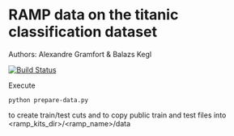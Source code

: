 # RAMP data on the titanic classification dataset
 
Authors: Alexandre Gramfort & Balazs Kegl

[![Build Status](https://travis-ci.org/ramp-data/titanic.svg?branch=master)](https://travis-ci.org/ramp-data/titanic)

Execute

```
python prepare-data.py
```

to create train/test cuts and to copy public train and test files into
<ramp_kits_dir>/<ramp_name>/data